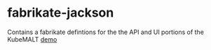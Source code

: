 # fabrikate-jackson
Contains a fabrikate defintions for the the API and UI portions of the KubeMALT [demo](https://github.com/CatalystCode/kubemalt/tree/master/demo#monitoring-endpoints)
